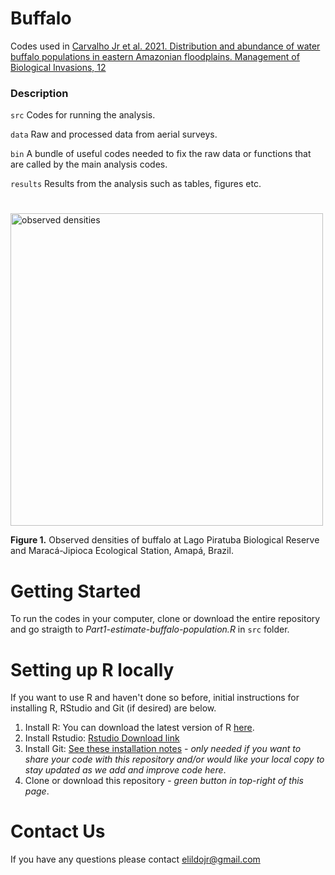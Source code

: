 # Buffalo

Codes used in [Carvalho Jr et al. 2021. Distribution and abundance of water buffalo populations in eastern Amazonian floodplains. Management of Biological Invasions, 12](https://www.reabic.net/journals/mbi/2021/Accepted/MBI_2021_Carvalho_etal_correctedproof.pdf)


### Description
```src``` Codes for running the analysis.

```data``` Raw and processed data from aerial surveys. 

```bin``` A bundle of useful codes needed to fix the raw data or functions that are called by the main analysis codes.

```results``` Results from the analysis such as tables, figures etc. 

#

<img src="results/Fig3.jpg" title="observed densities" width="500">

**Figure 1.** Observed densities of buffalo at Lago Piratuba Biological Reserve and Maracá-Jipioca Ecological Station, Amapá, Brazil.


# Getting Started 
To run the codes in your computer, clone or download the entire repository and go straigth to *Part1-estimate-buffalo-population.R* in ```src``` folder.

# Setting up R locally
If you want to use R and haven't done so before, initial instructions for installing R, RStudio and Git (if desired) are below.
1. Install R: You can download the latest version of R [here](https://cran.rstudio.com).
2. Install Rstudio: [Rstudio Download link](https://www.rstudio.com/products/rstudio/download/)
3. Install Git: [See these installation notes](https://support.rstudio.com/hc/en-us/articles/200532077-Version-Control-with-Git-and-SVN) -  _only needed if you want to share your code with this repository and/or would like your local copy to stay updated as we add and improve code here_.
4. Clone or download this repository - _green button in top-right of this page_.

# Contact Us
If you have any questions please contact <elildojr@gmail.com>
